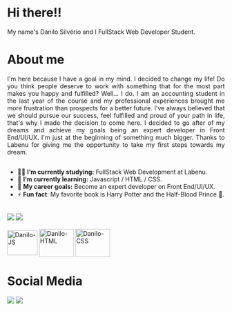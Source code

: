 ### <h1> Hi there!!</h1>
My name's Danilo Silvério and I FullStack Web Developer Student.
##

### <h1> About me</h1>
<div text align="justify">
I'm here because I have a goal in my mind. I decided to change my life! Do you think people deserve to work with something that for the most part makes you happy and fulfilled? Well... I do. I am an accounting student in the last year of the course and my professional experiences brought me more frustration than prospects for a better future. I've always believed that we should pursue our success, feel fulfilled and proud of your path in life, that's why I made the decision to come here. I decided to go after of my dreams and achieve my goals being an expert developer in Front End/UI/UX. I'm just at the beginning of something much bigger. Thanks to Labenu for giving me the opportunity to take my first steps towards my dream.
</div>



##
- 👨‍💻 <b>I’m currently studying:</b> FullStack Web Development at Labenu.
- 📗 <b>I’m currently learning:</b> Javascript / HTML / CSS.
- 💼 <b>My career goals:</b> Become an expert developer on Front End/UI/UX.
- ⚡ <b>Fun fact</b>: My favorite book is Harry Potter and the Half-Blood Prince 🐍.


##


<div>
<img heigth="100em" src="https://github-readme-stats.vercel.app/api?username=Danilo-Silverio&theme=vue&show_icons=true">
  <img heigth="100em" src="https://github-readme-stats.vercel.app/api/top-langs/?username=Danilo-Silverio&layout=compact&langs_count-16&theme=vue"/>
</div>

<div style="display: inline_block"><br>
<img align="center" alt="Danilo-JS" height="58" width="70" src="https://cdn.jsdelivr.net/gh/devicons/devicon/icons/javascript/javascript-original.svg" />
 <img align="center" alt="Danilo-HTML" height="65" width="80" src="https://cdn.jsdelivr.net/gh/devicons/devicon/icons/html5/html5-original-wordmark.svg" /> 
  <img align="center" alt="Danilo-CSS" height="65" width="80" src="https://cdn.jsdelivr.net/gh/devicons/devicon/icons/css3/css3-original-wordmark.svg" />
</div>

  ##
  <h1>Social Media</h1>
  
  <a href="https://www.linkedin.com/in/danilogsilverio/" target="_blank"><img src="https://img.shields.io/badge/LinkedIn-0077B5?style=for-the-badge&logo=linkedin&logoColor=white"></a>
   <a href="https://www.instagram.com/danilo_silveri/" target="_blank"><img src="https://img.shields.io/badge/Instagram-E4405F?style=for-the-badge&logo=instagram&logoColor=white" target="_blank"></a>
